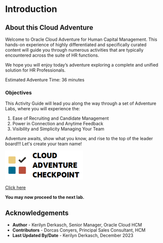 # Introduction

## About this Cloud Adventure

Welcome to Oracle Cloud Adventure for Human Capital Management.  This hands-on experience of highly differentiated and specifically curated content will guide you through numerous activities that are typically encountered across the suite of HR functions. 

We hope you will enjoy today’s adventure exploring a complete and unified solution for HR Professionals.  


Estimated Adventure Time: 36 minutes

### Objectives

This Activity Guide will lead you along the way through a set of Adventure Labs, where you will experience the:
1.	Ease of Recruiting and Candidate Management
2.	Power in Connection and Anytime Feedback
3.  Visibility and Simplicity Managing Your Team

Adventure awaits, show what you know, and rise to the top of the leader board!!! Let's create your team name!

![Cloud Adventure](images/cloud-adventure-checkpoint-image.png)
    
[Click here](http://apex.oracle.com/pls/apex/f?p=159406:LOGIN_TEAM:::::CC:HCMCLOUDADVENTURE)

**You may now proceed to the next lab.**

## Acknowledgements
* **Author** - Kerilyn Derkasch, Senior Manager, Oracle Cloud HCM
* **Contributors** -  Dorcas Conyers, Principal Sales Consultant, HCM
* **Last Updated By/Date** - Kerilyn Derkasch, December 2023

